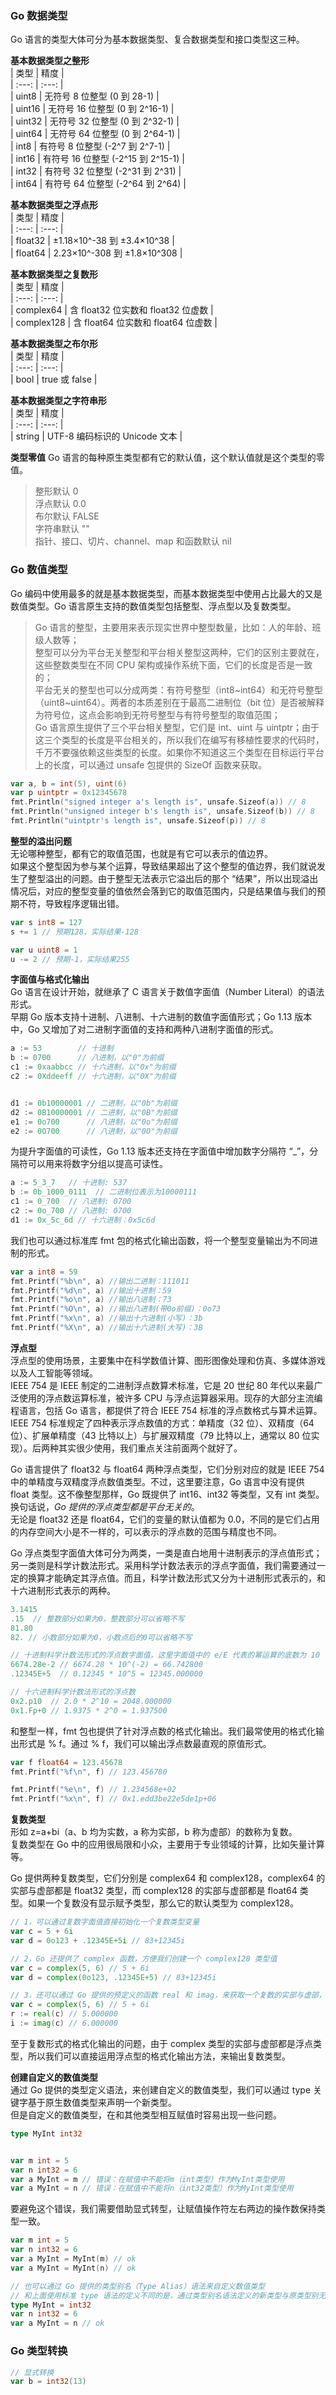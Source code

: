 
### Go 数据类型
Go 语言的类型大体可分为基本数据类型、复合数据类型和接口类型这三种。

**基本数据类型之整形**  
| 类型 | 精度 |  
| :---: | :---: |  
| uint8	 | 无符号 8 位整型 (0 到 28-1) |  
| uint16 | 无符号 16 位整型 (0 到 2^16-1) |  
| uint32 | 无符号 32 位整型 (0 到 2^32-1) |  
| uint64 | 无符号 64 位整型 (0 到 2^64-1) |  
| int8 | 有符号 8 位整型 (-2^7 到 2^7-1) |  
| int16 | 有符号 16 位整型 (-2^15 到 2^15-1) |  
| int32 | 有符号 32 位整型 (-2^31 到 2^31) |  
| int64 | 有符号 64 位整型 (-2^64 到 2^64) |  

**基本数据类型之浮点形**  
| 类型 | 精度 |  
| :---: | :---: |  
| float32 | ±1.18×10^-38 到 ±3.4×10^38 |  
| float64 | 2.23×10^-308 到 ±1.8×10^308 |  

**基本数据类型之复数形**  
| 类型 | 精度 |  
| :---: | :---: |  
| complex64 | 含 float32 位实数和 float32 位虚数 |  
| complex128 | 含 float64 位实数和 float64 位虚数 |  

**基本数据类型之布尔形**  
| 类型 | 精度 |  
| :---: | :---: |  
| bool | true 或 false |  

**基本数据类型之字符串形**  
| 类型 | 精度 |  
| :---: | :---: |  
| string | UTF-8 编码标识的 Unicode 文本 |  


**类型零值**
Go 语言的每种原生类型都有它的默认值，这个默认值就是这个类型的零值。  
> 整形默认 0  
> 浮点默认 0.0  
> 布尔默认 FALSE  
> 字符串默认 ""   
> 指针、接口、切片、channel、map 和函数默认 nil  


### Go 数值类型
Go 编码中使用最多的就是基本数据类型，而基本数据类型中使用占比最大的又是数值类型。Go 语言原生支持的数值类型包括整型、浮点型以及复数类型。  
> Go 语言的整型，主要用来表示现实世界中整型数量，比如：人的年龄、班级人数等；  
> 整型可以分为平台无关整型和平台相关整型这两种，它们的区别主要就在，这些整数类型在不同 CPU 架构或操作系统下面，它们的长度是否是一致的；  
> 平台无关的整型也可以分成两类：有符号整型（int8~int64）和无符号整型（uint8~uint64）。两者的本质差别在于最高二进制位（bit 位）是否被解释为符号位，这点会影响到无符号整型与有符号整型的取值范围；  
> Go 语言原生提供了三个平台相关整型，它们是 int、uint 与 uintptr；由于这三个类型的长度是平台相关的，所以我们在编写有移植性要求的代码时，千万不要强依赖这些类型的长度。如果你不知道这三个类型在目标运行平台上的长度，可以通过 unsafe 包提供的 SizeOf 函数来获取。  
```go
var a, b = int(5), uint(6)
var p uintptr = 0x12345678
fmt.Println("signed integer a's length is", unsafe.Sizeof(a)) // 8
fmt.Println("unsigned integer b's length is", unsafe.Sizeof(b)) // 8
fmt.Println("uintptr's length is", unsafe.Sizeof(p)) // 8
```

**整型的溢出问题**  
无论哪种整型，都有它的取值范围，也就是有它可以表示的值边界。  
如果这个整型因为参与某个运算，导致结果超出了这个整型的值边界，我们就说发生了整型溢出的问题。由于整型无法表示它溢出后的那个 “结果”，所以出现溢出情况后，对应的整型变量的值依然会落到它的取值范围内，只是结果值与我们的预期不符，导致程序逻辑出错。
```go
var s int8 = 127
s += 1 // 预期128，实际结果-128

var u uint8 = 1
u -= 2 // 预期-1，实际结果255
```

**字面值与格式化输出**  
Go 语言在设计开始，就继承了 C 语言关于数值字面值（Number Literal）的语法形式。  
早期 Go 版本支持十进制、八进制、十六进制的数值字面值形式；Go 1.13 版本中，Go 又增加了对二进制字面值的支持和两种八进制字面值的形式。  
```go
a := 53        // 十进制
b := 0700      // 八进制，以"0"为前缀
c1 := 0xaabbcc // 十六进制，以"0x"为前缀
c2 := 0Xddeeff // 十六进制，以"0X"为前缀


d1 := 0b10000001 // 二进制，以"0b"为前缀
d2 := 0B10000001 // 二进制，以"0B"为前缀
e1 := 0o700      // 八进制，以"0o"为前缀
e2 := 0O700      // 八进制，以"0O"为前缀
```
为提升字面值的可读性，Go 1.13 版本还支持在字面值中增加数字分隔符 “\_”，分隔符可以用来将数字分组以提高可读性。  
```go
a := 5_3_7   // 十进制: 537
b := 0b_1000_0111  // 二进制位表示为10000111 
c1 := 0_700  // 八进制: 0700
c2 := 0o_700 // 八进制: 0700
d1 := 0x_5c_6d // 十六进制：0x5c6d
```
我们也可以通过标准库 fmt 包的格式化输出函数，将一个整型变量输出为不同进制的形式。  
```go
var a int8 = 59
fmt.Printf("%b\n", a) //输出二进制：111011
fmt.Printf("%d\n", a) //输出十进制：59
fmt.Printf("%o\n", a) //输出八进制：73
fmt.Printf("%O\n", a) //输出八进制(带0o前缀)：0o73
fmt.Printf("%x\n", a) //输出十六进制(小写)：3b
fmt.Printf("%X\n", a) //输出十六进制(大写)：3B
```

**浮点型**  
浮点型的使用场景，主要集中在科学数值计算、图形图像处理和仿真、多媒体游戏以及人工智能等领域。  
IEEE 754 是 IEEE 制定的二进制浮点数算术标准，它是 20 世纪 80 年代以来最广泛使用的浮点数运算标准，被许多 CPU 与浮点运算器采用。现存的大部分主流编程语言，包括 Go 语言，都提供了符合 IEEE 754 标准的浮点数格式与算术运算。IEEE 754 标准规定了四种表示浮点数值的方式：单精度（32 位）、双精度（64 位）、扩展单精度（43 比特以上）与扩展双精度（79 比特以上，通常以 80 位实现）。后两种其实很少使用，我们重点关注前面两个就好了。  

Go 语言提供了 float32 与 float64 两种浮点类型，它们分别对应的就是 IEEE 754 中的单精度与双精度浮点数值类型。不过，这里要注意，Go 语言中没有提供 float 类型。这不像整型那样，Go 既提供了 int16、int32 等类型，又有 int 类型。换句话说，*Go 提供的浮点类型都是平台无关的*。  
无论是 float32 还是 float64，它们的变量的默认值都为 0.0，不同的是它们占用的内存空间大小是不一样的，可以表示的浮点数的范围与精度也不同。  

Go 浮点类型字面值大体可分为两类，一类是直白地用十进制表示的浮点值形式；另一类则是科学计数法形式。采用科学计数法表示的浮点字面值，我们需要通过一定的换算才能确定其浮点值。而且，科学计数法形式又分为十进制形式表示的，和十六进制形式表示的两种。  
```go
3.1415
.15  // 整数部分如果为0，整数部分可以省略不写
81.80
82. // 小数部分如果为0，小数点后的0可以省略不写

// 十进制科学计数法形式的浮点数字面值，这里字面值中的 e/E 代表的幂运算的底数为 10
6674.28e-2 // 6674.28 * 10^(-2) = 66.742800
.12345E+5  // 0.12345 * 10^5 = 12345.000000

// 十六进制科学计数法形式的浮点数
0x2.p10  // 2.0 * 2^10 = 2048.000000
0x1.Fp+0 // 1.9375 * 2^0 = 1.937500
```

和整型一样，fmt 包也提供了针对浮点数的格式化输出。我们最常使用的格式化输出形式是 % f。通过 % f，我们可以输出浮点数最直观的原值形式。
```go
var f float64 = 123.45678
fmt.Printf("%f\n", f) // 123.456780

fmt.Printf("%e\n", f) // 1.234568e+02
fmt.Printf("%x\n", f) // 0x1.edd3be22e5de1p+06
```

**复数类型**  
形如 z=a+bi（a、b 均为实数，a 称为实部，b 称为虚部）的数称为复数。  
复数类型在 Go 中的应用很局限和小众，主要用于专业领域的计算，比如矢量计算等。  

Go 提供两种复数类型，它们分别是 complex64 和 complex128，complex64 的实部与虚部都是 float32 类型，而 complex128 的实部与虚部都是 float64 类型。如果一个复数没有显示赋予类型，那么它的默认类型为 complex128。  
```go
// 1，可以通过复数字面值直接初始化一个复数类型变量
var c = 5 + 6i
var d = 0o123 + .12345E+5i // 83+12345i

// 2，Go 还提供了 complex 函数，方便我们创建一个 complex128 类型值
var c = complex(5, 6) // 5 + 6i
var d = complex(0o123, .12345E+5) // 83+12345i

// 3，还可以通过 Go 提供的预定义的函数 real 和 imag，来获取一个复数的实部与虚部，返回值为一个浮点类型
var c = complex(5, 6) // 5 + 6i
r := real(c) // 5.000000
i := imag(c) // 6.000000
```
至于复数形式的格式化输出的问题，由于 complex 类型的实部与虚部都是浮点类型，所以我们可以直接运用浮点型的格式化输出方法，来输出复数类型。  

**创建自定义的数值类型**  
通过 Go 提供的类型定义语法，来创建自定义的数值类型，我们可以通过 type 关键字基于原生数值类型来声明一个新类型。  
但是自定义的数值类型，在和其他类型相互赋值时容易出现一些问题。  
```go
type MyInt int32


var m int = 5
var n int32 = 6
var a MyInt = m // 错误：在赋值中不能将m（int类型）作为MyInt类型使用
var a MyInt = n // 错误：在赋值中不能将n（int32类型）作为MyInt类型使用
```
要避免这个错误，我们需要借助显式转型，让赋值操作符左右两边的操作数保持类型一致。  
```go
var m int = 5
var n int32 = 6
var a MyInt = MyInt(m) // ok
var a MyInt = MyInt(n) // ok

// 也可以通过 Go 提供的类型别名（Type Alias）语法来自定义数值类型
// 和上面使用标准 type 语法的定义不同的是，通过类型别名语法定义的新类型与原类型别无二致，可以完全相互替代
type MyInt = int32
var n int32 = 6
var a MyInt = n // ok
```

### Go 类型转换
```go
// 显式转换
var b = int32(13)
```

